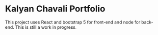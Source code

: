 # Kalyan Chavali Portfolio

This project uses React and bootstrap 5 for front-end and node for back-end. This is still a work in progress.